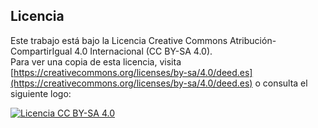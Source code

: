 ## Licencia

Este trabajo está bajo la Licencia Creative Commons Atribución-CompartirIgual 4.0 Internacional (CC BY-SA 4.0).  
Para ver una copia de esta licencia, visita [https://creativecommons.org/licenses/by-sa/4.0/deed.es](https://creativecommons.org/licenses/by-sa/4.0/deed.es) o consulta el siguiente logo:

[![Licencia CC BY-SA 4.0](https://licensebuttons.net/l/by-sa/4.0/88x31.png)](https://creativecommons.org/licenses/by-sa/4.0/deed.es)